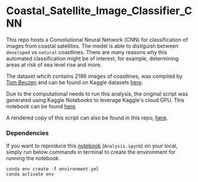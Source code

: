 # Coastal_Satellite_Image_Classifier_CNN
This repo hosts a Convolutional Neural Network (CNN) for classification of images from coastal satellites. The model is able to distiguish between `developed` vs `natural` coastlines. There are many reasons why this automated classification might be of interest, for example, determining areas at risk of sea level rise and more.

The dataset whcih contains 2186 images of coastlines, was compiled by [Tom Beuzen](https://www.tomasbeuzen.com/) and can be found on Kaggle datasets [here](https://www.kaggle.com/datasets/tomasbeuzen/dsci572satellitetransfer).

Due to the computational needs to run this analysis, the original script was generated using Kaggle Notebooks to leverage Kaggle's cloud GPU. This notebook can be found [here](https://www.kaggle.com/code/arashshamseddini/coastal-satellite-image-classification-with-cnn).

A rendered copy of this script can also be found in this repo, [here](https://github.com/arashshams/Coastal_Satellite_Image_Classifier_CNN/blob/master/Analysis.ipynb).

### Dependencies

If you want to reproduce this [notebook](https://github.com/arashshams/Coastal_Satellite_Image_Classifier_CNN/blob/master/Analysis.ipynb) (`Analysis.ipynb`) on your local, simply run below commands in terminal to create the environment for running the notebook.

```
conda env create -f environment.yml
conda activate env
```
